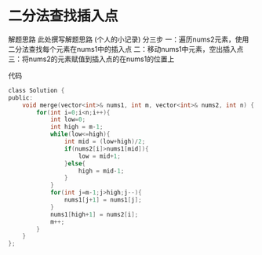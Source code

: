 # 二分法查找插入点

解题思路
此处撰写解题思路
(个人的小记录)
分三步
一：遍历nums2元素，使用二分法查找每个元素在nums1中的插入点
二：移动nums1中元素，空出插入点
三：将nums2的元素赋值到插入点的在nums1的位置上

代码

```c
class Solution {
public:
    void merge(vector<int>& nums1, int m, vector<int>& nums2, int n) {
        for(int i=0;i<n;i++){
            int low=0;
            int high = m-1;
            while(low<=high){
                int mid = (low+high)/2;
                if(nums2[i]>nums1[mid]){
                    low = mid+1;
                }else{
                    high = mid-1;
                }
            }
            for(int j=m-1;j>high;j--){
                nums1[j+1] = nums1[j];
            }
            nums1[high+1] = nums2[i];
            m++;
        }
    }
};


```

